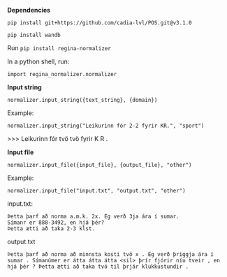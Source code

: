 **Dependencies**

`pip install git+https://github.com/cadia-lvl/POS.git@v3.1.0`

`pip install wandb`

Run `pip install regina-normalizer`

In a python shell, run:

`import regina_normalizer.normalizer`

**Input string**

`normalizer.input_string({text_string}, {domain})`

Example:

`normalizer.input_string("Leikurinn fór 2-2 fyrir KR.", "sport")`


\>\>\> Leikurinn fór tvö tvö fyrir K R .

**Input file**

`normalizer.input_file({input_file}, {output_file}, "other")`

Example:

`normalizer.input_file("input.txt", "output.txt", "other")`

input.txt:

```
Þetta þarf að norma a.m.k. 2x. Ég verð 3ja ára í sumar.
Símanr er 888-3492, en hjá þér?
Þetta ætti að taka 2-3 klst.
```

output.txt

```
Þetta þarf að norma að minnsta kosti tvö x . Ég verð þriggja ára í sumar . Símanúmer er átta átta átta <sil> þrír fjórir níu tveir , en hjá þér ? Þetta ætti að taka tvö til þrjár klukkustundir .
```




